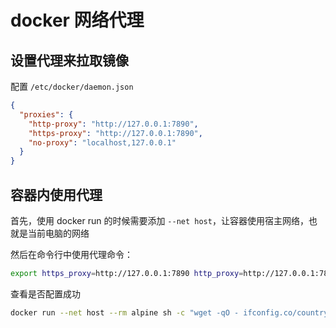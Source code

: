 # docker 网络代理

## 设置代理来拉取镜像

配置 `/etc/docker/daemon.json`

```json
{
  "proxies": {
    "http-proxy": "http://127.0.0.1:7890",
    "https-proxy": "http://127.0.0.1:7890",
    "no-proxy": "localhost,127.0.0.1"
  }
}
```

## 容器内使用代理

首先，使用 docker run 的时候需要添加 `--net host`，让容器使用宿主网络，也就是当前电脑的网络

然后在命令行中使用代理命令：

```bash
export https_proxy=http://127.0.0.1:7890 http_proxy=http://127.0.0.1:7890 all_proxy=http://127.0.0.1:7890
```

查看是否配置成功

```bash
docker run --net host --rm alpine sh -c "wget -qO - ifconfig.co/country"
```
